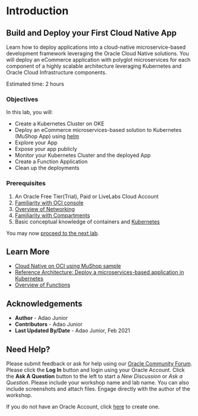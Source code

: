 # Introduction

## Build and Deploy your First Cloud Native App

Learn how to deploy applications into a cloud-native microservice-based development framework leveraging the Oracle Cloud Native solutions. You will deploy an eCommerce application with polyglot microservices for each component of a highly scalable architecture leveraging Kubernetes and Oracle Cloud Infrastructure components.

Estimated time: 2 hours

### Objectives

In this lab, you will:

* Create a Kubernetes Cluster on OKE
* Deploy an eCommerce microservices-based solution to Kubernetes (MuShop App) using [helm](https://helm.sh/)
* Explore your App
* Expose your app publicly
* Monitor your Kubernetes Cluster and the deployed App
* Create a Function Application
* Clean up the deployments

### Prerequisites

1. An Oracle Free Tier(Trial), Paid or LiveLabs Cloud Account
1. [Familiarity with OCI console](https://docs.us-phoenix-1.oraclecloud.com/Content/GSG/Concepts/console.htm)
1. [Overview of Networking](https://docs.us-phoenix-1.oraclecloud.com/Content/Network/Concepts/overview.htm)
1. [Familiarity with Compartments](https://docs.us-phoenix-1.oraclecloud.com/Content/GSG/Concepts/concepts.htm)
1. Basic conceptual knowledge of containers and [Kubernetes](https://kubernetes.io/)

You may now [proceed to the next lab](#next).

## Learn More

* [Cloud Native on OCI using MuShop sample](https://oracle-quickstart.github.io/oci-cloudnative/)
* [Reference Architecture: Deploy a microservices-based application in Kubernetes](https://docs.oracle.com/en/solutions/cloud-native-ecommerce/index.html#GUID-CB180453-1F32-4465-8F27-EA7300ECF771)
* [Overview of Functions](https://docs.cloud.oracle.com/en-us/iaas/Content/Functions/Concepts/functionsoverview.htm)

## Acknowledgements

* **Author** - Adao Junior
* **Contributors** -  Adao Junior
* **Last Updated By/Date** - Adao Junior, Feb 2021

## Need Help?

Please submit feedback or ask for help using our [Oracle Community Forum](https://community.oracle.com/tech/developers/). Please click the **Log In** button and login using your Oracle Account. Click the **Ask A Question** button to the left to start a *New Discussion* or *Ask a Question*.  Please include your workshop name and lab name.  You can also include screenshots and attach files.  Engage directly with the author of the workshop.

If you do not have an Oracle Account, click [here](https://profile.oracle.com/myprofile/account/create-account.jspx) to create one.
